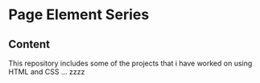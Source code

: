 # Page Element Series
## Content
This repository includes some of the projects that i have worked on using HTML and CSS
...
zzzz
